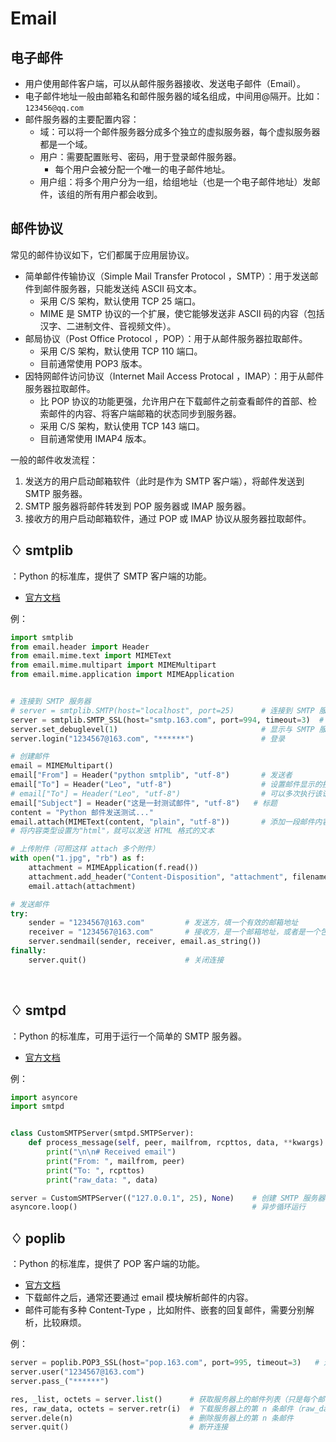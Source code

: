 # Email

## 电子邮件

- 用户使用邮件客户端，可以从邮件服务器接收、发送电子邮件（Email）。
- 电子邮件地址一般由邮箱名和邮件服务器的域名组成，中间用@隔开。比如：`123456@qq.com`
- 邮件服务器的主要配置内容：
  - 域：可以将一个邮件服务器分成多个独立的虚拟服务器，每个虚拟服务器都是一个域。
  - 用户：需要配置账号、密码，用于登录邮件服务器。
    - 每个用户会被分配一个唯一的电子邮件地址。
  - 用户组：将多个用户分为一组，给组地址（也是一个电子邮件地址）发邮件，该组的所有用户都会收到。

## 邮件协议

常见的邮件协议如下，它们都属于应用层协议。
- 简单邮件传输协议（Simple Mail Transfer Protocol ，SMTP）：用于发送邮件到邮件服务器，只能发送纯 ASCII 码文本。
  - 采用 C/S 架构，默认使用 TCP 25 端口。
  - MIME 是 SMTP 协议的一个扩展，使它能够发送非 ASCII 码的内容（包括汉字、二进制文件、音视频文件）。
- 邮局协议（Post Office Protocol ，POP）：用于从邮件服务器拉取邮件。
  - 采用 C/S 架构，默认使用 TCP 110 端口。
  - 目前通常使用 POP3 版本。
- 因特网邮件访问协议（Internet Mail Access Protocal ，IMAP）：用于从邮件服务器拉取邮件。
  - 比 POP 协议的功能更强，允许用户在下载邮件之前查看邮件的首部、检索邮件的内容、将客户端邮箱的状态同步到服务器。
  - 采用 C/S 架构，默认使用 TCP 143 端口。
  - 目前通常使用 IMAP4 版本。

一般的邮件收发流程：
1. 发送方的用户启动邮箱软件（此时是作为 SMTP 客户端），将邮件发送到 SMTP 服务器。
2. SMTP 服务器将邮件转发到 POP 服务器或 IMAP 服务器。
3. 接收方的用户启动邮箱软件，通过 POP 或 IMAP 协议从服务器拉取邮件。

## ♢ smtplib

：Python 的标准库，提供了 SMTP 客户端的功能。
- [官方文档](https://docs.python.org/3/library/smtplib.html)

例：
```py
import smtplib
from email.header import Header
from email.mime.text import MIMEText
from email.mime.multipart import MIMEMultipart
from email.mime.application import MIMEApplication


# 连接到 SMTP 服务器
# server = smtplib.SMTP(host="localhost", port=25)      # 连接到 SMTP 服务器
server = smtplib.SMTP_SSL(host="smtp.163.com", port=994, timeout=3)  # 基于 SSL 协议连接到 SMTP 服务器
server.set_debuglevel(1)                                # 显示与 SMTP 服务器的详细通信过程，便于调试
server.login("1234567@163.com", "******")               # 登录

# 创建邮件
email = MIMEMultipart()
email["From"] = Header("python smtplib", "utf-8")       # 发送者
email["To"] = Header("Leo", "utf-8")                    # 设置邮件显示的接收者，不过实际的接收者取决于给 server.sendmail() 输入的 to_addrs 参数
# email["To"] = Header("Leo", "utf-8")                  # 可以多次执行该语句，在邮件中附加多个接收者
email["Subject"] = Header("这是一封测试邮件", "utf-8")   # 标题
content = "Python 邮件发送测试..."
email.attach(MIMEText(content, "plain", "utf-8"))       # 添加一段邮件内容（可以添加多段）
# 将内容类型设置为"html"，就可以发送 HTML 格式的文本

# 上传附件（可照这样 attach 多个附件）
with open("1.jpg", "rb") as f:
    attachment = MIMEApplication(f.read())
    attachment.add_header("Content-Disposition", "attachment", filename="1.jpg")
    email.attach(attachment)

# 发送邮件
try:
    sender = "1234567@163.com"         # 发送方，填一个有效的邮箱地址
    receiver = "1234567@163.com"       # 接收方，是一个邮箱地址，或者是一个包含多个邮箱地址的 list
    server.sendmail(sender, receiver, email.as_string())
finally:
    server.quit()                      # 关闭连接
```
 
## ♢ smtpd

：Python 的标准库，可用于运行一个简单的 SMTP 服务器。
- [官方文档](https://docs.python.org/3/library/smtpd.html)

例：
```py
import asyncore
import smtpd


class CustomSMTPServer(smtpd.SMTPServer):
    def process_message(self, peer, mailfrom, rcpttos, data, **kwargs): # 重载处理邮件的方法
        print("\n\n# Received email")
        print("From: ", mailfrom, peer)
        print("To: ", rcpttos)
        print("raw_data: ", data)

server = CustomSMTPServer(("127.0.0.1", 25), None)    # 创建 SMTP 服务器，设置监听的 IP 和端口
asyncore.loop()                                       # 异步循环运行
```

## ♢ poplib

：Python 的标准库，提供了 POP 客户端的功能。
- [官方文档](https://docs.python.org/3/library/poplib.html)
- 下载邮件之后，通常还要通过 email 模块解析邮件的内容。
- 邮件可能有多种 Content-Type ，比如附件、嵌套的回复邮件，需要分别解析，比较麻烦。

例：
```py
server = poplib.POP3_SSL(host="pop.163.com", port=995, timeout=3)   # 连接到 POP 服务器
server.user("1234567@163.com")
server.pass_("******")

res, _list, octets = server.list()      # 获取服务器上的邮件列表（只是每个邮件的序号加邮件大小）
res, raw_data, octets = server.retr(i)  # 下载服务器上的第 n 条邮件（raw_data 是 bytes 类型）
server.dele(n)                          # 删除服务器上的第 n 条邮件
server.quit()                           # 断开连接
```
